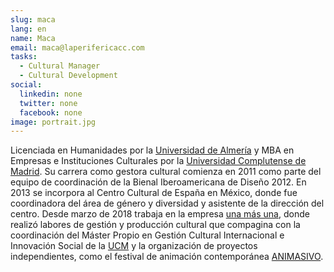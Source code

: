 ```yaml
---
slug: maca
lang: en
name: Maca
email: maca@laperifericacc.com
tasks:
  - Cultural Manager
  - Cultural Development
social:
  linkedin: none
  twitter: none
  facebook: none
image: portrait.jpg
---
```


Licenciada en Humanidades por la [Universidad de Almería](https://www.ual.es/) y
MBA en Empresas e Instituciones Culturales por la [Universidad Complutense de
Madrid](https://www.ucm.es/). Su carrera como gestora cultural comienza en 2011
como parte del equipo de coordinación de la Bienal Iberoamericana de Diseño 2012.
En 2013 se incorpora al Centro Cultural de España en México, donde fue
coordinadora del área de género y diversidad y asistente de la dirección del
centro. Desde marzo de 2018 trabaja en la empresa [una más
una](https://unamasuna.com/), donde realizó labores de gestión y producción
cultural que compagina con la coordinación del Máster Propio en Gestión Cultural
Internacional e Innovación Social de la [UCM](https://www.ucm.es/) y la
organización de proyectos independientes, como el festival de animación
contemporánea [ANIMASIVO](https://www.animasivo.net/).
